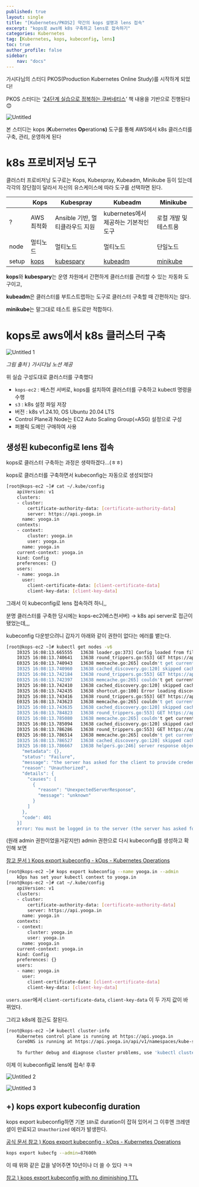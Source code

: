 ```yaml
---
published: true
layout: single
title: "[Kubernetes/PKOS2] 약간의 kops 설명과 lens 접속"
excerpt: "kops로 aws에 k8s 구축하고 lens로 접속하기"
categories: Kubernetes
tag: [Kubernetes, kops, kubeconfig, lens]
toc: true
author_profile: false
sidebar:
    nav: "docs"
---
```


가시다님의 스터디 PKOS(Production Kubernetes Online Study)를 시작하게 되었다!

PKOS 스터디는  ‘[24단계 실습으로 정복하는 쿠버네티스](http://www.yes24.com/Product/Goods/115187666)’ 책 내용을 기반으로 진행된다 😊

![Untitled](https://user-images.githubusercontent.com/100563973/227705553-eed8de50-be59-49f7-a13a-74cf818fc497.png)


본 스터디는 kops (**K**ubernetes **Op**eration**s)** 도구를 통해 AWS에서 k8s 클러스터를 구축, 관리, 운영하게 된다

# k8s 프로비저닝 도구

클러스터 프로비저닝 도구로는 Kops, Kubespray, Kubeadm, Minikube 등이 있는데 각각의 장단점이 달라서 자신의 유스케이스에 따라 도구를 선택하면 된다.

|  | Kops | Kubespray  | Kubeadm | Minikube |
| --- | --- | --- | --- | --- |
| ? | AWS 최적화 | Ansible 기반, 멀티클라우드 지원 | kubernetes에서 제공하는 기본적인 도구 | 로컬 개발 및 테스트용 |
| node | 멀티노드 | 멀티노드 | 멀티노드 | 단일노드 |
| setup | [kops](https://kubernetes.io/ko/docs/setup/production-environment/tools/kops/) | [kubespary](https://kubernetes.io/ko/docs/setup/production-environment/tools/kubespray/) | [kubeadm](https://kubernetes.io/ko/docs/setup/production-environment/tools/kubeadm/install-kubeadm/) | [minikube](https://kubernetes.io/ko/docs/tutorials/hello-minikube/) |

**kops**와 **kubespary**는 운영 차원에서 간편하게 클러스터를 관리할 수 있는 자동화 도구이고,

**kubeadm**은 클러스터를 부트스트랩하는 도구로 클러스터 구축할 때 간편하지는 않다.

**minikube**는 말그대로 테스트 용도로만 적합하다.

# kops로 aws에서 k8s 클러스터 구축

![Untitled 1](https://user-images.githubusercontent.com/100563973/227705564-2f003cc7-03e1-424a-bd90-aadaac3faf1d.png)


*그림 출처 ) 가시다님 노션 제공*

위 실습 구성도대로 클러스터를 구축했다

- `kops-ec2` : 배스천 서버로, kops를 설치하여 클러스터를 구축하고 kubectl 명령을 수행
- `s3` : k8s 설정 파일 저장
- 버전 : k8s v1.24.10, OS Ubuntu 20.04 LTS
- Control Plane과 Node는 EC2 Auto Scaling Group(=ASG) 설정으로 구성
- 퍼블릭 도메인 구매하여 사용

## 생성된 kubeconfig로 lens 접속

kops로 클러스터 구축하는 과정은 생략하겠다…(ㅎㅎ)

kops로 클러스터를 구축하면서 kubeconfig는 자동으로 생성되었다

```bash
[root@kops-ec2 ~]# cat ~/.kube/config
	apiVersion: v1
	clusters:
	- cluster:
	    certificate-authority-data: [certificate-authority-data]
	    server: https://api.yooga.in
	  name: yooga.in
	contexts:
	- context:
	    cluster: yooga.in
	    user: yooga.in
	  name: yooga.in
	current-context: yooga.in
	kind: Config
	preferences: {}
	users:
	- name: yooga.in
	  user:
	    client-certificate-data: [client-certificate-data]
	    client-key-data: [client-key-data]
```

그래서 이 kubeconfig로 lens 접속하려 하니,, 

분명 클러스터를 구축한 당시에는 kops-ec2(배스천서버) → k8s api server로 접근이 됐었는데,,,

kubeconfig 다운받으려니 갑자기 아래와 같이 권한이 없다는 에러를 뱉는다.

```bash
[root@kops-ec2 ~]# kubectl get nodes -v6
	I0325 16:08:13.665555   13638 loader.go:373] Config loaded from file:  /root/.kube/config
	I0325 16:08:13.740641   13638 round_trippers.go:553] GET https://api.yooga.in/api?timeout=32s 401 Unauthorized in 74 milliseconds
	E0325 16:08:13.740943   13638 memcache.go:265] couldn't get current server API group list: the server has asked for the client to provide credentials
	I0325 16:08:13.740960   13638 cached_discovery.go:120] skipped caching discovery info due to the server has asked for the client to provide credentials
	I0325 16:08:13.742184   13638 round_trippers.go:553] GET https://api.yooga.in/api?timeout=32s 401 Unauthorized in 1 milliseconds
	E0325 16:08:13.742397   13638 memcache.go:265] couldn't get current server API group list: the server has asked for the client to provide credentials
	I0325 16:08:13.742410   13638 cached_discovery.go:120] skipped caching discovery info due to the server has asked for the client to provide credentials
	I0325 16:08:13.742435   13638 shortcut.go:100] Error loading discovery information: the server has asked for the client to provide credentials
	I0325 16:08:13.743416   13638 round_trippers.go:553] GET https://api.yooga.in/api?timeout=32s 401 Unauthorized in 0 milliseconds
	E0325 16:08:13.743623   13638 memcache.go:265] couldn't get current server API group list: the server has asked for the client to provide credentials
	I0325 16:08:13.743635   13638 cached_discovery.go:120] skipped caching discovery info due to the server has asked for the client to provide credentials
	I0325 16:08:13.784823   13638 round_trippers.go:553] GET https://api.yooga.in/api?timeout=32s 401 Unauthorized in 41 milliseconds
	E0325 16:08:13.785080   13638 memcache.go:265] couldn't get current server API group list: the server has asked for the client to provide credentials
	I0325 16:08:13.785094   13638 cached_discovery.go:120] skipped caching discovery info due to the server has asked for the client to provide credentials
	I0325 16:08:13.786286   13638 round_trippers.go:553] GET https://api.yooga.in/api?timeout=32s 401 Unauthorized in 1 milliseconds
	E0325 16:08:13.786514   13638 memcache.go:265] couldn't get current server API group list: the server has asked for the client to provide credentials
	I0325 16:08:13.786527   13638 cached_discovery.go:120] skipped caching discovery info due to the server has asked for the client to provide credentials
	I0325 16:08:13.786667   13638 helpers.go:246] server response object: [{
	  "metadata": {},
	  "status": "Failure",
	  "message": "the server has asked for the client to provide credentials",
	  "reason": "Unauthorized",
	  "details": {
	    "causes": [
	      {
	        "reason": "UnexpectedServerResponse",
	        "message": "unknown"
	      }
	    ]
	  },
	  "code": 401
	}]
	error: You must be logged in to the server (the server has asked for the client to provide credentials)
```

(원래 admin 권한이었을거같지만) admin 권한으로 다시 kubeconfig를 생성하고 확인해 보면

[참고 문서 ) Kops export kubeconfig - kOps - Kubernetes Operations](https://kops.sigs.k8s.io/cli/kops_export_kubeconfig/)

```bash
[root@kops-ec2 ~]# kops export kubeconfig --name yooga.in --admin
	kOps has set your kubectl context to yooga.in
[root@kops-ec2 ~]# cat ~/.kube/config
	apiVersion: v1
	clusters:
	- cluster:
	    certificate-authority-data: [certificate-authority-data]
	    server: https://api.yooga.in
	  name: yooga.in
	contexts:
	- context:
	    cluster: yooga.in
	    user: yooga.in
	  name: yooga.in
	current-context: yooga.in
	kind: Config
	preferences: {}
	users:
	- name: yooga.in
	  user:
	    client-certificate-data: [client-certificate-data]
	    client-key-data: [client-key-data]
```

`users.user`에서 `client-certificate-data`, `client-key-data` 이 두 가지 값이 바뀌었다.

그리고 k8s에 접근도 잘된다.

```bash
[root@kops-ec2 ~]# kubectl cluster-info
	Kubernetes control plane is running at https://api.yooga.in
	CoreDNS is running at https://api.yooga.in/api/v1/namespaces/kube-system/services/kube-dns:dns/proxy
	
	To further debug and diagnose cluster problems, use 'kubectl cluster-info dump'
```

이제 이 kubeconfig로 lens에 접속! 후후

![Untitled 2](https://user-images.githubusercontent.com/100563973/227705609-3c96a6df-7e3b-4f67-9c99-99bd7c4ee59a.png)

![Untitled 3](https://user-images.githubusercontent.com/100563973/227705597-d6c523ff-242c-4657-98f7-bbd034d357b5.png)

## +) kops export kubeconfig duration

kops export kubeconfig하면 기본 `18h`로 duration이 잡혀 있어서 그 이후엔 크레덴셜이 만료되고 `Unauthorized` 에러가 발생한다.

[공식 문서 참고 ) Kops export kubeconfig - kOps - Kubernetes Operations](https://kops.sigs.k8s.io/cli/kops_export_kubeconfig/)

```bash
kops export kubecfg --admin=87600h
```

이 때 위와 같은 값을 넣어주면 10년이나 더 쓸 수 있다 ㅋㅋ

[참고 ) kops export kubeconfig with no diminishing TTL](https://stackoverflow.com/questions/66687176/kops-export-kubeconfig-with-no-diminishing-ttl)
